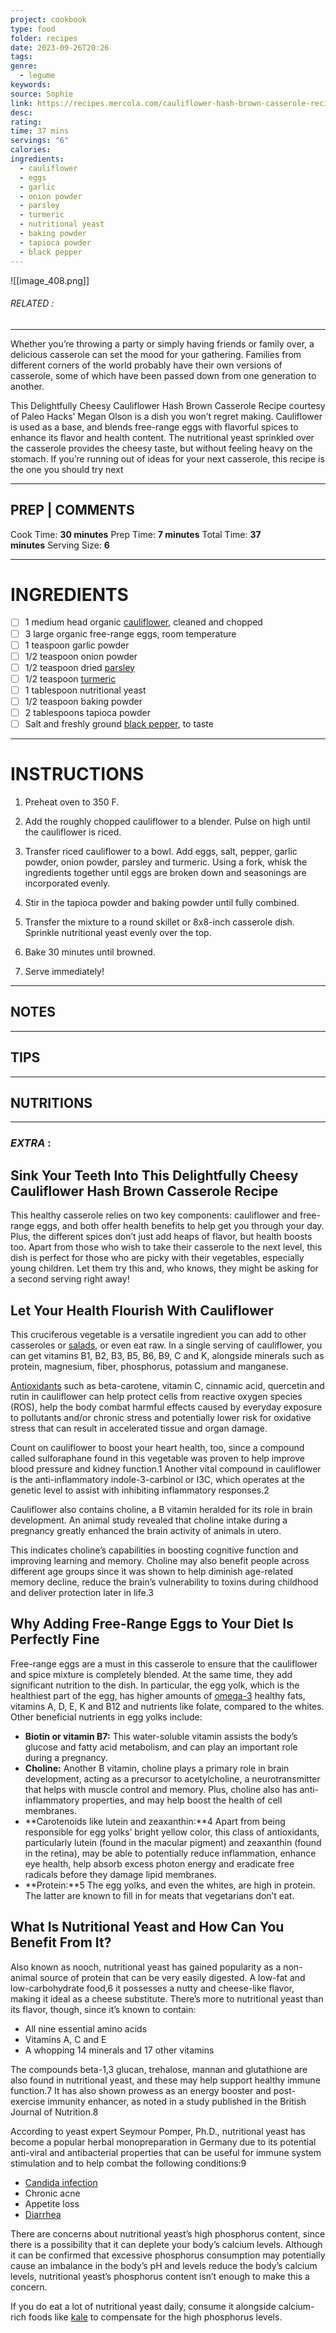 ```yaml
---
project: cookbook
type: food
folder: recipes
date: 2023-09-26T20:26
tags: 
genre:
  - legume
keywords: 
source: Sophie
link: https://recipes.mercola.com/cauliflower-hash-brown-casserole-recipe.aspx?utm_source=prnl&utm_medium=email&utm_content=art2&utm_campaign=20170514Z1_UCM&et_cid=DM143682&et_rid=2003973898
desc: 
rating: 
time: 37 mins
servings: "6"
calories: 
ingredients:
  - cauliflower
  - eggs
  - garlic
  - onion powder
  - parsley
  - turmeric
  - nutritional yeast
  - baking powder
  - tapioca powder
  - black pepper
---
```


![[image_408.png]]
###### *RELATED* : 
---
Whether you’re throwing a party or simply having friends or family over, a delicious casserole can set the mood for your gathering. Families from different corners of the world probably have their own versions of casserole, some of which have been passed down from one generation to another.

This Delightfully Cheesy Cauliflower Hash Brown Casserole Recipe courtesy of Paleo Hacks’ Megan Olson is a dish you won’t regret making. Cauliflower is used as a base, and blends free-range eggs with flavorful spices to enhance its flavor and health content. The nutritional yeast sprinkled over the casserole provides the cheesy taste, but without feeling heavy on the stomach. If you’re running out of ideas for your next casserole, this recipe is the one you should try next

---
## PREP | COMMENTS

Cook Time: **30 minutes** Prep Time: **7 minutes** Total Time: **37 minutes** Serving Size: **6**

---
# INGREDIENTS

- [ ] 1 medium head organic [cauliflower](http://foodfacts.mercola.com/cauliflower.html), cleaned and chopped
- [ ] 3 large organic free-range eggs, room temperature
- [ ] 1 teaspoon garlic powder
- [ ] 1/2 teaspoon onion powder
- [ ] 1/2 teaspoon dried [parsley](http://foodfacts.mercola.com/parsley.html)
- [ ] 1/2 teaspoon [turmeric](http://foodfacts.mercola.com/turmeric.html)
- [ ] 1 tablespoon nutritional yeast
- [ ] 1/2 teaspoon baking powder
- [ ] 2 tablespoons tapioca powder
- [ ] Salt and freshly ground [black pepper](http://foodfacts.mercola.com/black-pepper.html), to taste

---
# INSTRUCTIONS

1. Preheat oven to 350 F.
    
2. Add the roughly chopped cauliflower to a blender. Pulse on high until the cauliflower is riced.
    
3. Transfer riced cauliflower to a bowl. Add eggs, salt, pepper, garlic powder, onion powder, parsley and turmeric. Using a fork, whisk the ingredients together until eggs are broken down and seasonings are incorporated evenly.
    
4. Stir in the tapioca powder and baking powder until fully combined.
    
5. Transfer the mixture to a round skillet or 8x8-inch casserole dish. Sprinkle nutritional yeast evenly over the top.
    
6. Bake 30 minutes until browned.
    
7. Serve immediately!

---
## NOTES



---
## TIPS



---
## NUTRITIONS



---
### *EXTRA* :

## Sink Your Teeth Into This Delightfully Cheesy Cauliflower Hash Brown Casserole Recipe

This healthy casserole relies on two key components: cauliflower and free-range eggs, and both offer health benefits to help get you through your day. Plus, the different spices don’t just add heaps of flavor, but health boosts too. Apart from those who wish to take their casserole to the next level, this dish is perfect for those who are picky with their vegetables, especially young children. Let them try this and, who knows, they might be asking for a second serving right away!

## Let Your Health Flourish With Cauliflower

This cruciferous vegetable is a versatile ingredient you can add to other casseroles or [salads](https://recipes.mercola.com/salad.aspx), or even eat raw. In a single serving of cauliflower, you can get vitamins B1, B2, B3, B5, B6, B9, C and K, alongside minerals such as protein, magnesium, fiber, phosphorus, potassium and manganese.

[Antioxidants](https://articles.mercola.com/antioxidants.aspx) such as beta-carotene, vitamin C, cinnamic acid, quercetin and rutin in cauliflower can help protect cells from reactive oxygen species (ROS), help the body combat harmful effects caused by everyday exposure to pollutants and/or chronic stress and potentially lower risk for oxidative stress that can result in accelerated tissue and organ damage.

Count on cauliflower to boost your heart health, too, since a compound called sulforaphane found in this vegetable was proven to help improve blood pressure and kidney function.1 Another vital compound in cauliflower is the anti-inflammatory indole-3-carbinol or I3C, which operates at the genetic level to assist with inhibiting inflammatory responses.2

Cauliflower also contains choline, a B vitamin heralded for its role in brain development. An animal study revealed that choline intake during a pregnancy greatly enhanced the brain activity of animals in utero.

This indicates choline’s capabilities in boosting cognitive function and improving learning and memory. Choline may also benefit people across different age groups since it was shown to help diminish age-related memory decline, reduce the brain’s vulnerability to toxins during childhood and deliver protection later in life.3

## Why Adding Free-Range Eggs to Your Diet Is Perfectly Fine

Free-range eggs are a must in this casserole to ensure that the cauliflower and spice mixture is completely blended. At the same time, they add significant nutrition to the dish. In particular, the egg yolk, which is the healthiest part of the egg, has higher amounts of [omega-3](https://articles.mercola.com/omega-3.aspx) healthy fats, vitamins A, D, E, K and B12 and nutrients like folate, compared to the whites. Other beneficial nutrients in egg yolks include:

- **Biotin or vitamin B7:** This water-soluble vitamin assists the body’s glucose and fatty acid metabolism, and can play an important role during a pregnancy.
- **Choline:** Another B vitamin, choline plays a primary role in brain development, acting as a precursor to acetylcholine, a neurotransmitter that helps with muscle control and memory. Plus, choline also has anti-inflammatory properties, and may help boost the health of cell membranes.
- **Carotenoids like lutein and zeaxanthin:**4 Apart from being responsible for egg yolks’ bright yellow color, this class of antioxidants, particularly lutein (found in the macular pigment) and zeaxanthin (found in the retina), may be able to potentially reduce inflammation, enhance eye health, help absorb excess photon energy and eradicate free radicals before they damage lipid membranes.
- **Protein:**5 The egg yolks, and even the whites, are high in protein. The latter are known to fill in for meats that vegetarians don’t eat.

## What Is Nutritional Yeast and How Can You Benefit From It?

Also known as nooch, nutritional yeast has gained popularity as a non-animal source of protein that can be very easily digested. A low-fat and low-carbohydrate food,6 it possesses a nutty and cheese-like flavor, making it ideal as a cheese substitute. There’s more to nutritional yeast than its flavor, though, since it’s known to contain:

- All nine essential amino acids
- Vitamins A, C and E
- A whopping 14 minerals and 17 other vitamins

The compounds beta-1,3 glucan, trehalose, mannan and glutathione are also found in nutritional yeast, and these may help support healthy immune function.7 It has also shown prowess as an energy booster and post-exercise immunity enhancer, as noted in a study published in the British Journal of Nutrition.8

According to yeast expert Seymour Pomper, Ph.D., nutritional yeast has become a popular herbal monopreparation in Germany due to its potential anti-viral and antibacterial properties that can be useful for immune system stimulation and to help combat the following conditions:9

- [Candida infection](https://articles.mercola.com/yeast-infection/what-is-yeast-infection.aspx)
- Chronic acne
- Appetite loss
- [Diarrhea](https://articles.mercola.com/diarrhea.aspx)

There are concerns about nutritional yeast’s high phosphorus content, since there is a possibility that it can deplete your body’s calcium levels. Although it can be confirmed that excessive phosphorus consumption may potentially cause an imbalance in the body’s pH and levels reduce the body’s calcium levels, nutritional yeast’s phosphorus content isn’t enough to make this a concern.

If you do eat a lot of nutritional yeast daily, consume it alongside calcium-rich foods like [kale](https://foodfacts.mercola.com/kale.html) to compensate for the high phosphorus levels.

